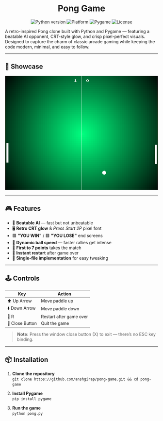 <h1 align="center">Pong Game</h1>

<p align="center">
  <img alt="Python version" src="https://img.shields.io/badge/Python-3.11-blue.svg?style=flat-square&logo=python">
  <img alt="Platform" src="https://img.shields.io/badge/Platform-Windows%20%7C%20Linux-lightgrey.svg?style=flat-square&logo=windows">
  <img alt="Pygame" src="https://img.shields.io/badge/Built%20with-Pygame-yellow.svg?style=flat-square&logo=pygame">
  <img alt="License" src="https://img.shields.io/github/license/anshgirap/pong-game?style=flat-square&color=brightgreen">
</p>

A retro-inspired Pong clone built with Python and Pygame — featuring a beatable AI opponent, CRT-style glow, and crisp pixel-perfect visuals.  
Designed to capture the charm of classic arcade gaming while keeping the code modern, minimal, and easy to follow.

---

## 📸 Showcase

<p align="center">
  <img src="assets/pong-screenshot.png" alt="Pong Game Screenshot" width="600">
</p>

---

## 🎮 Features

- 🧠 **Beatable AI** — fast but not unbeatable
- 🖥️ **Retro CRT glow** & _Press Start 2P_ pixel font
- 🟩 **"YOU WIN"** / 🟥 **"YOU LOSE"** end screens
- 🎯 **Dynamic ball speed** — faster rallies get intense
- 🏁 **First to 7 points** takes the match
- 🔁 **Instant restart** after game over
- 💾 **Single-file implementation** for easy tweaking

---

## 🕹️ Controls

| Key             | Action                  |
| --------------- | ----------------------- |
| ⬆️ Up Arrow     | Move paddle up          |
| ⬇️ Down Arrow   | Move paddle down        |
| 🔁 R            | Restart after game over |
| 🔴 Close Button | Quit the game           |

> **Note:** Press the window close button (X) to exit — there’s no ESC key binding.

---

## 📦 Installation

1. **Clone the repository**  
   `git clone https://github.com/anshgirap/pong-game.git && cd pong-game`

2. **Install Pygame**  
   `pip install pygame`

3. **Run the game**  
   `python pong.py`
